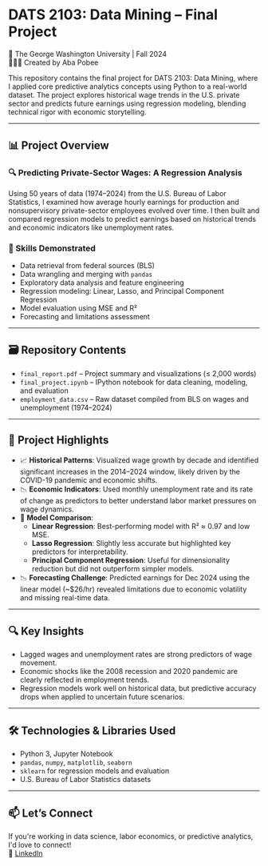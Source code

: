 # DATS 2103: Data Mining – Final Project  
📍 The George Washington University | Fall 2024  
👩🏽‍💻 Created by Aba Pobee

This repository contains the final project for DATS 2103: Data Mining, where I applied core predictive analytics concepts using Python to a real-world dataset. The project explores historical wage trends in the U.S. private sector and predicts future earnings using regression modeling, blending technical rigor with economic storytelling.

---

## 📊 Project Overview

### 🔍 Predicting Private-Sector Wages: A Regression Analysis

Using 50 years of data (1974–2024) from the U.S. Bureau of Labor Statistics, I examined how average hourly earnings for production and nonsupervisory private-sector employees evolved over time. I then built and compared regression models to predict earnings based on historical trends and economic indicators like unemployment rates.

### 🧠 Skills Demonstrated
- Data retrieval from federal sources (BLS)
- Data wrangling and merging with `pandas`
- Exploratory data analysis and feature engineering
- Regression modeling: Linear, Lasso, and Principal Component Regression
- Model evaluation using MSE and R²
- Forecasting and limitations assessment

---

## 🗃️ Repository Contents

- `final_report.pdf` – Project summary and visualizations (≤ 2,000 words)
- `final_project.ipynb` – IPython notebook for data cleaning, modeling, and evaluation
- `employment_data.csv` – Raw dataset compiled from BLS on wages and unemployment (1974–2024)

---

## 🧪 Project Highlights

- 📈 **Historical Patterns**: Visualized wage growth by decade and identified significant increases in the 2014–2024 window, likely driven by the COVID-19 pandemic and economic shifts.
- 📉 **Economic Indicators**: Used monthly unemployment rate and its rate of change as predictors to better understand labor market pressures on wage dynamics.
- 🤖 **Model Comparison**:
  - **Linear Regression**: Best-performing model with R² ≈ 0.97 and low MSE.
  - **Lasso Regression**: Slightly less accurate but highlighted key predictors for interpretability.
  - **Principal Component Regression**: Useful for dimensionality reduction but did not outperform simpler models.
- 📉 **Forecasting Challenge**: Predicted earnings for Dec 2024 using the linear model (~$26/hr) revealed limitations due to economic volatility and missing real-time data.

---

## 🔍 Key Insights

- Lagged wages and unemployment rates are strong predictors of wage movement.
- Economic shocks like the 2008 recession and 2020 pandemic are clearly reflected in employment trends.
- Regression models work well on historical data, but predictive accuracy drops when applied to uncertain future scenarios.

---

## 🛠️ Technologies & Libraries Used

- Python 3, Jupyter Notebook  
- `pandas`, `numpy`, `matplotlib`, `seaborn`  
- `sklearn` for regression models and evaluation  
- U.S. Bureau of Labor Statistics datasets

---

## 📫 Let’s Connect

If you're working in data science, labor economics, or predictive analytics, I'd love to connect!  
📍 [LinkedIn](https://linkedin.com/in/abapobee)
